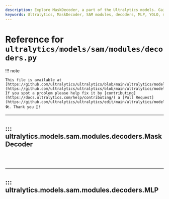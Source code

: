 ```yaml
---
description: Explore MaskDecoder, a part of the Ultralytics models. Gain insights on how to utilize it effectively in the SAM modules decoders MLP.
keywords: Ultralytics, MaskDecoder, SAM modules, decoders, MLP, YOLO, machine learning, image recognition
---
```


# Reference for `ultralytics/models/sam/modules/decoders.py`

!!! note

    This file is available at [https://github.com/ultralytics/ultralytics/blob/main/ultralytics/models/sam/modules/decoders.py](https://github.com/ultralytics/ultralytics/blob/main/ultralytics/models/sam/modules/decoders.py). If you spot a problem please help fix it by [contributing](https://docs.ultralytics.com/help/contributing/) a [Pull Request](https://github.com/ultralytics/ultralytics/edit/main/ultralytics/models/sam/modules/decoders.py) 🛠️. Thank you 🙏!

---
## ::: ultralytics.models.sam.modules.decoders.MaskDecoder
<br><br>

---
## ::: ultralytics.models.sam.modules.decoders.MLP
<br><br>
